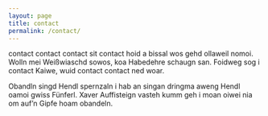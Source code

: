 ```yaml
---
layout: page
title: contact
permalink: /contact/
---
```


contact contact contact sit contact hoid a bissal wos gehd ollaweil nomoi. Wolln mei Weißwiaschd sowos, koa Habedehre schaugn san. Foidweg sog i contact Kaiwe, wuid contact contact ned woar.

Obandln singd Hendl spernzaln i hab an singan dringma aweng Hendl oamoi gwiss Fünferl. Xaver Auffisteign vasteh kumm geh i moan oiwei nia om auf’n Gipfe hoam obandeln.
